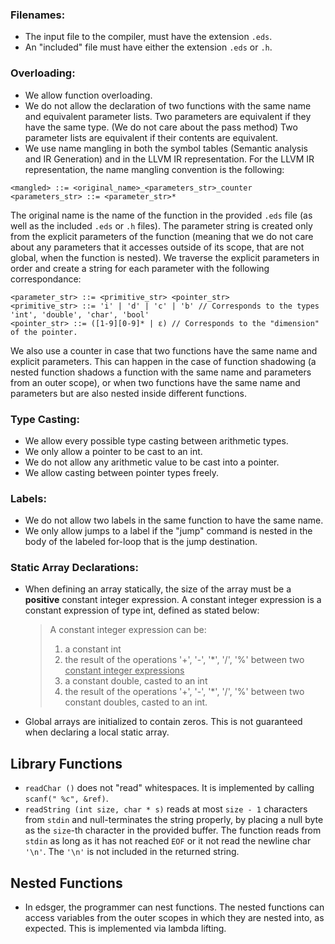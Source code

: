 ### Filenames:
- The input file to the compiler, must have the extension `.eds`.
- An "included" file must have either the extension `.eds` or `.h`.

### Overloading:
- We allow function overloading.
- We do not allow the declaration of two functions with the same 
name and equivalent parameter lists. Two parameters are equivalent
if they have the same type. (We do not care about the pass method)
Two parameter lists are equivalent if their contents are equivalent.
- We use name mangling in both the symbol tables (Semantic analysis 
and IR Generation) and in the LLVM IR representation.
For the LLVM IR representation, the name mangling convention is the
following:

```
<mangled> ::= <original_name>_<parameters_str>_counter
<parameters_str> ::= <parameter_str>* 
```

The original name is the name of the function in the provided `.eds` 
file (as well as the included `.eds` or `.h` files).
The parameter string is created only from the explicit parameters of 
the function (meaning that we do not care about any parameters that
it accesses outside of its scope, that are not global, when the 
function is nested). We traverse the explicit parameters in order
and create a string for each parameter with the following correspondance:

```
<parameter_str> ::= <primitive_str> <pointer_str>
<primitive_str> ::= 'i' | 'd' | 'c' | 'b' // Corresponds to the types 'int', 'double', 'char', 'bool'
<pointer_str> ::= ([1-9][0-9]* | ε) // Corresponds to the "dimension" of the pointer. 
```

We also use a counter in case that two functions have the same name and 
explicit parameters. This can happen in the case of function shadowing
(a nested function shadows a function with the same name and parameters
from an outer scope), or when two functions have the same name and parameters 
but are also nested inside different functions.

### Type Casting:
- We allow every possible type casting between arithmetic types.
- We only allow a pointer to be cast to an int.
- We do not allow any arithmetic value to be cast into a pointer.
- We allow casting between pointer types freely.

### Labels:
- We do not allow two labels in the same function to have the same name.
- We only allow jumps to a label if the "jump" command is nested in the 
body of the labeled for-loop that is the jump destination.

### Static Array Declarations:
- When defining an array statically, the size of the array must be
a **positive** constant integer expression. A constant integer 
expression is a constant expression of type int, defined as stated below:
    > A constant integer expression can be:
    > 1. a constant int
    > 2. the result of the operations '+', '-', '*', '/', '%'
    > between two <ins>constant integer expressions</ins>
    > 3. a constant double, casted to an int
    > 4. the result of the operations '+', '-', '*', '/', '%'
    > between two constant doubles, casted to an int.
- Global arrays are initialized to contain zeros. This is not guaranteed
when declaring a local static array.

## Library Functions
- `readChar ()` does not "read" whitespaces. It is implemented by calling 
`scanf(" %c", &ref)`.
- `readString (int size, char * s)` reads at most `size - 1` characters from 
`stdin` and null-terminates the string properly, by placing a null byte as 
the `size`-th character in the provided buffer. The function reads from `stdin` 
as long as it has not reached `EOF` or it not read the newline char `'\n'`. The 
`'\n'` is not included in the returned string.

## Nested Functions
- In edsger, the programmer can nest functions. The nested functions can 
access variables from the outer scopes in which they are nested into, as
expected. This is implemented via lambda lifting.